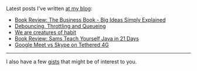 Latest posts I've written [at my blog](https://blog.kartones.net/):

<!--START_SECTION:blogposts-->
* [Book Review: The Business Book - Big Ideas Simply Explained](https:&#x2F;&#x2F;blog.kartones.net&#x2F;post&#x2F;book-review-the-business-book&#x2F;)
* [Debouncing, Throttling and Queueing](https:&#x2F;&#x2F;blog.kartones.net&#x2F;post&#x2F;debouncing-throttling-queueing&#x2F;)
* [We are creatures of habit](https:&#x2F;&#x2F;blog.kartones.net&#x2F;post&#x2F;we-are-creatures-of-habit&#x2F;)
* [Book Review: Sams Teach Yourself Java in 21 Days](https:&#x2F;&#x2F;blog.kartones.net&#x2F;post&#x2F;book-review-teach-yourself-java-21-days&#x2F;)
* [Google Meet vs Skype on Tethered 4G](https:&#x2F;&#x2F;blog.kartones.net&#x2F;post&#x2F;google-meet-vs-skype-tethered-4g&#x2F;)
<!--END_SECTION:blogposts-->

<hr>

I also have a few [gists](https://gist.github.com/Kartones?direction=desc&sort=updated) that might be of interest to you.
